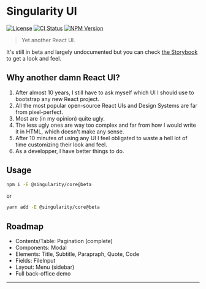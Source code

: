 # Singularity UI

[![License][img-license]][lnk-license]
[![CI Status][img-github]][lnk-github]
[![NPM Version][img-npm]][lnk-npm]

> Yet another React UI.

It's still in beta and largely undocumented but you can check [the Storybook][lnk-storybook] to get a look and feel.

## Why another damn React UI?

1. After almost 10 years, I still have to ask myself which UI I should use to bootstrap any new React project.
1. All the most popular open-source React UIs and Design Systems are far from pixel-perfect.
1. Most are (in my opinion) quite ugly.
1. The less ugly ones are way too complex and far from how I would write it in HTML, which doesn't make any sense.
1. After 10 minutes of using any UI I feel obligated to waste a hell lot of time customizing their look and feel.
1. As a developper, I have better things to do.

## Usage

```sh
npm i -E @singularity/core@beta
```

or

```sh
yarn add -E @singularity/core@beta
```

## Roadmap

- Contents/Table: Pagination (complete)
- Components: Modal
- Elements: Title, Subtitle, Parapraph, Quote, Code
- Fields: FileInput
- Layout: Menu (sidebar)
- Full back-office demo

---

[img-github]:  https://img.shields.io/github/workflow/status/singularity-ui/core/Test/main?style=flat-square
[img-license]: https://img.shields.io/github/license/singularity-ui/core?style=flat-square
[img-npm]: https://img.shields.io/npm/v/@singularity/core/beta?style=flat-square
[lnk-github]: https://github.com/singularity-ui/core/actions?query=branch%3Amain++
[lnk-license]: https://github.com/singularity-ui/core/blob/main/LICENSE
[lnk-npm]: https://www.npmjs.com/package/@singularity/core/v/beta
[lnk-storybook]: https://singularity-ui.github.io/core/
